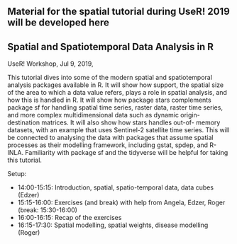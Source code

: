 ## Material for the spatial tutorial during UseR! 2019 will be developed here
## Spatial and Spatiotemporal Data Analysis in R

UseR! Workshop, Jul 9, 2019, 

This tutorial dives into some of the modern spatial and
spatiotemporal analysis packages available in R. It will show how
support, the spatial size of the area to which a data value refers,
plays a role in spatial analysis, and how this is handled in R. It
will show how package stars complements package sf for handling
spatial time series, raster data, raster time series, and more
complex multidimensional data such as dynamic origin-destination
matrices. It will also show how stars handles out-of- memory
datasets, with an example that uses Sentinel-2 satellite time
series. This will be connected to analysing the data with packages
that assume spatial processes as their modelling framework,
including gstat, spdep, and R-INLA. Familiarity with package sf
and the tidyverse will be helpful for taking this tutorial.

Setup:

* 14:00-15:15: Introduction, spatial, spatio-temporal data, data cubes (Edzer)
* 15:15-16:00: Exercises (and break) with help from Angela, Edzer, Roger (break: 15:30-16:00)
* 16:00-16:15: Recap of the exercises
* 16:15-17:30: Spatial modelling, spatial weights, disease modelling (Roger)
